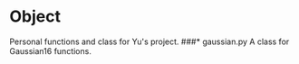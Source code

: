 # Object
Personal functions and class for Yu's project.
###* gaussian.py
A class for Gaussian16 functions.